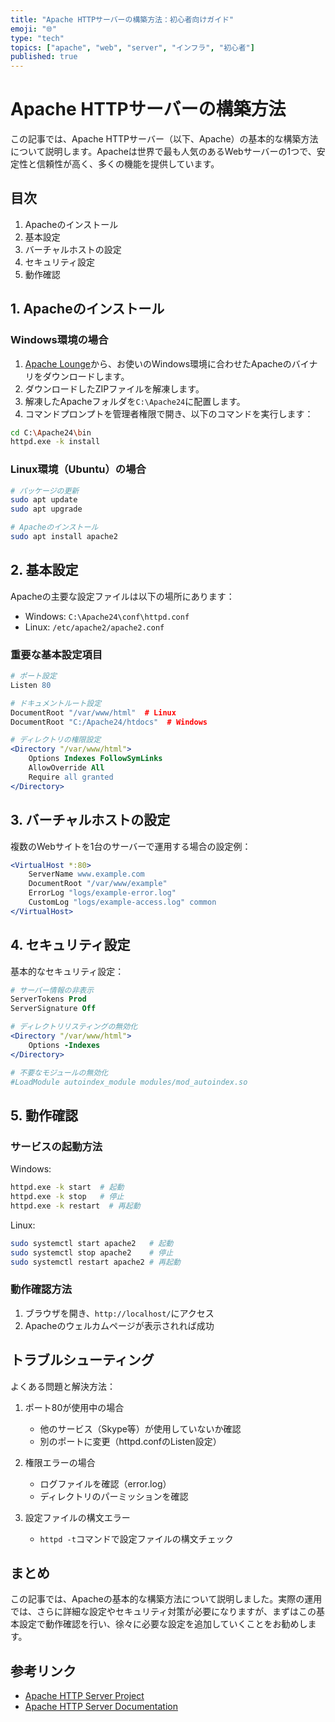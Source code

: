 ```yaml
---
title: "Apache HTTPサーバーの構築方法：初心者向けガイド"
emoji: "🌐"
type: "tech"
topics: ["apache", "web", "server", "インフラ", "初心者"]
published: true
---
```


# Apache HTTPサーバーの構築方法

この記事では、Apache HTTPサーバー（以下、Apache）の基本的な構築方法について説明します。Apacheは世界で最も人気のあるWebサーバーの1つで、安定性と信頼性が高く、多くの機能を提供しています。

## 目次
1. Apacheのインストール
2. 基本設定
3. バーチャルホストの設定
4. セキュリティ設定
5. 動作確認

## 1. Apacheのインストール

### Windows環境の場合

1. [Apache Lounge](https://www.apachelounge.com/download/)から、お使いのWindows環境に合わせたApacheのバイナリをダウンロードします。
2. ダウンロードしたZIPファイルを解凍します。
3. 解凍したApacheフォルダを`C:\Apache24`に配置します。
4. コマンドプロンプトを管理者権限で開き、以下のコマンドを実行します：

```bash
cd C:\Apache24\bin
httpd.exe -k install
```

### Linux環境（Ubuntu）の場合

```bash
# パッケージの更新
sudo apt update
sudo apt upgrade

# Apacheのインストール
sudo apt install apache2
```

## 2. 基本設定

Apacheの主要な設定ファイルは以下の場所にあります：
- Windows: `C:\Apache24\conf\httpd.conf`
- Linux: `/etc/apache2/apache2.conf`

### 重要な基本設定項目

```apache
# ポート設定
Listen 80

# ドキュメントルート設定
DocumentRoot "/var/www/html"  # Linux
DocumentRoot "C:/Apache24/htdocs"  # Windows

# ディレクトリの権限設定
<Directory "/var/www/html">
    Options Indexes FollowSymLinks
    AllowOverride All
    Require all granted
</Directory>
```

## 3. バーチャルホストの設定

複数のWebサイトを1台のサーバーで運用する場合の設定例：

```apache
<VirtualHost *:80>
    ServerName www.example.com
    DocumentRoot "/var/www/example"
    ErrorLog "logs/example-error.log"
    CustomLog "logs/example-access.log" common
</VirtualHost>
```

## 4. セキュリティ設定

基本的なセキュリティ設定：

```apache
# サーバー情報の非表示
ServerTokens Prod
ServerSignature Off

# ディレクトリリスティングの無効化
<Directory "/var/www/html">
    Options -Indexes
</Directory>

# 不要なモジュールの無効化
#LoadModule autoindex_module modules/mod_autoindex.so
```

## 5. 動作確認

### サービスの起動方法

Windows:
```bash
httpd.exe -k start  # 起動
httpd.exe -k stop   # 停止
httpd.exe -k restart  # 再起動
```

Linux:
```bash
sudo systemctl start apache2   # 起動
sudo systemctl stop apache2    # 停止
sudo systemctl restart apache2 # 再起動
```

### 動作確認方法

1. ブラウザを開き、`http://localhost/`にアクセス
2. Apacheのウェルカムページが表示されれば成功

## トラブルシューティング

よくある問題と解決方法：

1. ポート80が使用中の場合
   - 他のサービス（Skype等）が使用していないか確認
   - 別のポートに変更（httpd.confのListen設定）

2. 権限エラーの場合
   - ログファイルを確認（error.log）
   - ディレクトリのパーミッションを確認

3. 設定ファイルの構文エラー
   - `httpd -t`コマンドで設定ファイルの構文チェック

## まとめ

この記事では、Apacheの基本的な構築方法について説明しました。実際の運用では、さらに詳細な設定やセキュリティ対策が必要になりますが、まずはこの基本設定で動作確認を行い、徐々に必要な設定を追加していくことをお勧めします。

## 参考リンク
- [Apache HTTP Server Project](https://httpd.apache.org/)
- [Apache HTTP Server Documentation](https://httpd.apache.org/docs/)
